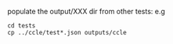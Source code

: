 populate the output/XXX dir from other tests: e.g
```
cd tests
cp ../ccle/test*.json outputs/ccle
```
